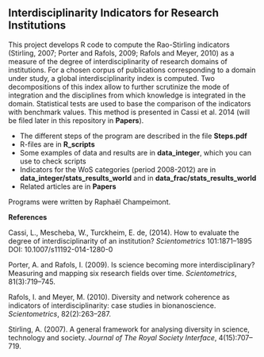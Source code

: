 <h2>Interdisciplinarity Indicators for Research Institutions</h2>

This project develops R code to compute the Rao-Stirling indicators (Stirling, 2007; Porter and Rafols, 2009; Rafols and Meyer, 2010) as a measure of the degree of interdisciplinarity of research domains of institutions. For a chosen corpus of publications corresponding to a domain under study, a global interdisciplinarity index is computed. Two decompositions of this index allow to further scrutinize the mode of integration and the disciplines from which knowledge is integrated in the domain. Statistical tests are used to base the comparison of the indicators with benchmark values. This method is presented in Cassi et al. 2014 (will be filed later in this repository in **Papers**). 
* The different steps of the program are described in the file **Steps.pdf**
* R-files are in **R_scripts**
* Some examples of data and results are in **data_integer**, which you can use to check scripts
* Indicators for the WoS categories (period 2008-2012) are in **data_integer/stats_results_world** and in **data_frac/stats_results_world**
* Related articles are in **Papers**

Programs were written by Raphaël Champeimont.

**References**

Cassi, L., Mescheba, W., Turckheim, E. de, (2014). How to evaluate the degree of interdisciplinarity of an institution? *Scientometrics* 101:1871–1895 DOI: 10.1007/s11192-014-1280-0

Porter, A. and Rafols, I. (2009). Is science becoming more interdisciplinary? Measuring and mapping six research fields over time. *Scientometrics*, 81(3):719–745.

Rafols, I. and Meyer, M. (2010). Diversity and network coherence as indicators of interdisciplinarity: case studies in bionanoscience. *Scientometrics*, 82(2):263–287.

Stirling, A. (2007). A general framework for analysing diversity in science, technology and society. *Journal of The Royal Society Interface*, 4(15):707–719.
